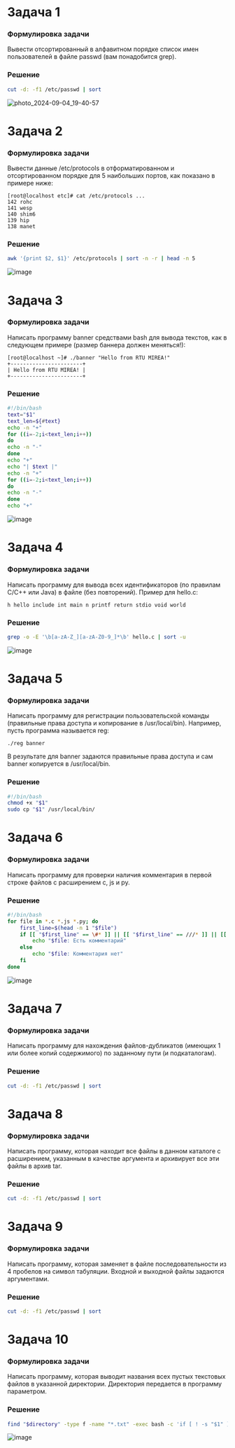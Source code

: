 # Задача 1
### Формулировка задачи
Вывести отсортированный в алфавитном порядке список имен пользователей в файле passwd (вам понадобится grep).
### Решение
```bash
cut -d: -f1 /etc/passwd | sort
```
![photo_2024-09-04_19-40-57](https://github.com/user-attachments/assets/8578a882-d1e4-450d-b274-3b7beb0fed80)
# Задача 2
### Формулировка задачи
Вывести данные /etc/protocols в отформатированном и отсортированном порядке для 5 наибольших портов, как показано в примере ниже:
```
[root@localhost etc]# cat /etc/protocols ...
142 rohc
141 wesp
140 shim6
139 hip
138 manet
```
### Решение
```bash
awk '{print $2, $1}' /etc/protocols | sort -n -r | head -n 5
```
![image](https://github.com/user-attachments/assets/9824a142-541c-4e32-85ef-65a2d0b6b596)
# Задача 3
### Формулировка задачи
Написать программу banner средствами bash для вывода текстов, как в следующем примере (размер баннера должен меняться!):
```
[root@localhost ~]# ./banner "Hello from RTU MIREA!"
+-----------------------+
| Hello from RTU MIREA! |
+-----------------------+
```
### Решение
```bash
#!/bin/bash
text="$1"
text_len=${#text}
echo -n "+"
for ((i=-2;i<text_len;i++))
do
echo -n "-"
done
echo "+"
echo "| $text |"
echo -n "+"
for ((i=-2;i<text_len;i++))
do
echo -n "-"
done
echo "+"
```
![image](https://github.com/user-attachments/assets/e67c8032-8a5a-4829-b97f-2d95907402a9)
# Задача 4
### Формулировка задачи
Написать программу для вывода всех идентификаторов (по правилам C/C++ или Java) в файле (без повторений).
Пример для hello.c:
```
h hello include int main n printf return stdio void world
```
### Решение
```bash
grep -o -E '\b[a-zA-Z_][a-zA-Z0-9_]*\b' hello.c | sort -u
```
![image](https://github.com/user-attachments/assets/f762181c-d3c4-4adf-b864-be1a0410a499)
# Задача 5
### Формулировка задачи
Написать программу для регистрации пользовательской команды (правильные права доступа и копирование в /usr/local/bin).
Например, пусть программа называется reg:
```
./reg banner
```
В результате для banner задаются правильные права доступа и сам banner копируется в /usr/local/bin.
### Решение
```bash
#!/bin/bash
chmod +x "$1"
sudo cp "$1" /usr/local/bin/
```
# Задача 6
### Формулировка задачи
Написать программу для проверки наличия комментария в первой строке файлов с расширением c, js и py.
### Решение
```bash
#!/bin/bash
for file in *.c *.js *.py; do
    first_line=$(head -n 1 "$file")
    if [[ "$first_line" == \#* ]] || [[ "$first_line" == ///* ]] || [[ "$first_line" == /* ]]; then
        echo "$file: Есть комментарий"
    else
        echo "$file: Комментария нет"
    fi
done
```
![image](https://github.com/user-attachments/assets/d9de4203-cbff-42fb-94bf-f541f5b83c76)
# Задача 7
### Формулировка задачи
Написать программу для нахождения файлов-дубликатов (имеющих 1 или более копий содержимого) по заданному пути (и подкаталогам).
### Решение
```bash
cut -d: -f1 /etc/passwd | sort
```
# Задача 8
### Формулировка задачи
Написать программу, которая находит все файлы в данном каталоге с расширением, указанным в качестве аргумента и архивирует все эти файлы в архив tar.
### Решение
```bash
cut -d: -f1 /etc/passwd | sort
```
# Задача 9
### Формулировка задачи
Написать программу, которая заменяет в файле последовательности из 4 пробелов на символ табуляции. Входной и выходной файлы задаются аргументами.
### Решение
```bash
cut -d: -f1 /etc/passwd | sort
```
# Задача 10
### Формулировка задачи
Написать программу, которая выводит названия всех пустых текстовых файлов в указанной директории. Директория передается в программу параметром.
### Решение
```bash
find "$directory" -type f -name "*.txt" -exec bash -c 'if [ ! -s "$1" ]; then echo "$(basename "$1")"; fi' _ {} \;
```
![image](https://github.com/user-attachments/assets/17e1615a-8816-48f0-bee2-1f334611bcd5)
